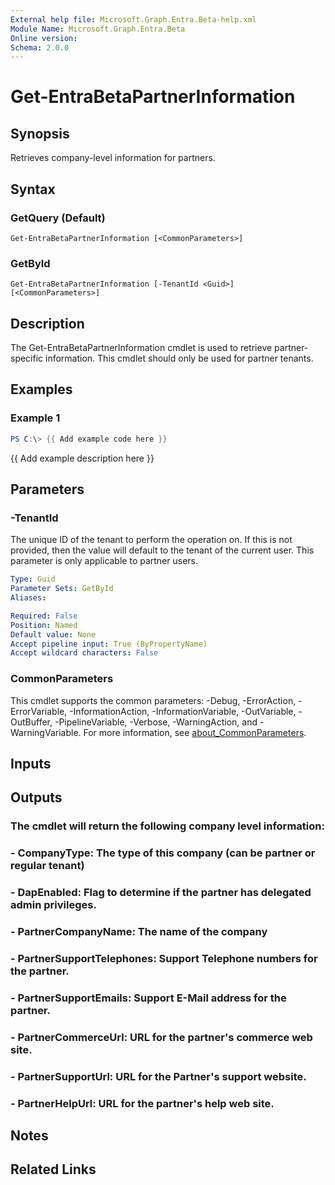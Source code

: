 ```yaml
---
External help file: Microsoft.Graph.Entra.Beta-help.xml
Module Name: Microsoft.Graph.Entra.Beta
Online version:
Schema: 2.0.0
---
```


# Get-EntraBetaPartnerInformation

## Synopsis
Retrieves company-level information for partners.

## Syntax

### GetQuery (Default)
```
Get-EntraBetaPartnerInformation [<CommonParameters>]
```

### GetById
```
Get-EntraBetaPartnerInformation [-TenantId <Guid>] [<CommonParameters>]
```

## Description
The Get-EntraBetaPartnerInformation cmdlet is used to retrieve partner-specific information.
This cmdlet should only be used for partner tenants.

## Examples

### Example 1
```powershell
PS C:\> {{ Add example code here }}
```

{{ Add example description here }}

## Parameters

### -TenantId
The unique ID of the tenant to perform the operation on.
If this is not provided, then the value will default to the tenant of the current user.
This parameter is only applicable to partner users.

```yaml
Type: Guid
Parameter Sets: GetById
Aliases:

Required: False
Position: Named
Default value: None
Accept pipeline input: True (ByPropertyName)
Accept wildcard characters: False
```

### CommonParameters
This cmdlet supports the common parameters: -Debug, -ErrorAction, -ErrorVariable, -InformationAction, -InformationVariable, -OutVariable, -OutBuffer, -PipelineVariable, -Verbose, -WarningAction, and -WarningVariable. For more information, see [about_CommonParameters](https://go.microsoft.com/fwlink/?LinkID=113216).

## Inputs

## Outputs

### The cmdlet will return the following company level information:
### - CompanyType: The type of this company (can be partner or regular tenant)
### - DapEnabled: Flag to determine if the partner has delegated admin privileges.
### - PartnerCompanyName: The name of the company
### - PartnerSupportTelephones: Support Telephone numbers for the partner.
### - PartnerSupportEmails: Support E-Mail address for the partner.
### - PartnerCommerceUrl: URL for the partner's commerce web site.
### - PartnerSupportUrl: URL for the Partner's support website.
### - PartnerHelpUrl: URL for the partner's help web site.
## Notes

## Related Links
